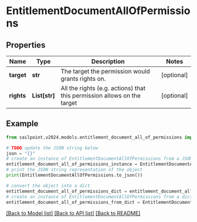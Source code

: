 # EntitlementDocumentAllOfPermissions


## Properties

Name | Type | Description | Notes
------------ | ------------- | ------------- | -------------
**target** | **str** | The target the permission would grants rights on. | [optional] 
**rights** | **List[str]** | All the rights (e.g. actions) that this permission allows on the target | [optional] 

## Example

```python
from sailpoint.v2024.models.entitlement_document_all_of_permissions import EntitlementDocumentAllOfPermissions

# TODO update the JSON string below
json = "{}"
# create an instance of EntitlementDocumentAllOfPermissions from a JSON string
entitlement_document_all_of_permissions_instance = EntitlementDocumentAllOfPermissions.from_json(json)
# print the JSON string representation of the object
print(EntitlementDocumentAllOfPermissions.to_json())

# convert the object into a dict
entitlement_document_all_of_permissions_dict = entitlement_document_all_of_permissions_instance.to_dict()
# create an instance of EntitlementDocumentAllOfPermissions from a dict
entitlement_document_all_of_permissions_from_dict = EntitlementDocumentAllOfPermissions.from_dict(entitlement_document_all_of_permissions_dict)
```
[[Back to Model list]](../README.md#documentation-for-models) [[Back to API list]](../README.md#documentation-for-api-endpoints) [[Back to README]](../README.md)


